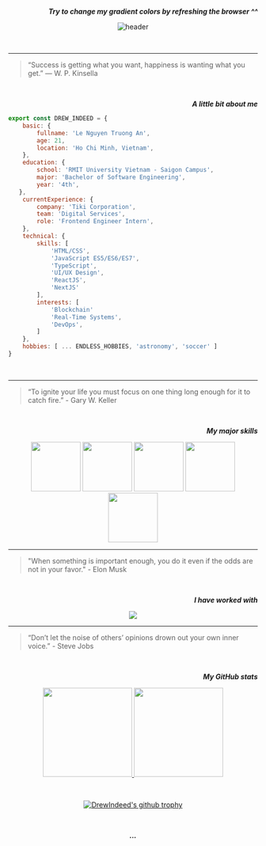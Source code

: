 <!-- [![Typing SVG](https://readme-typing-svg.herokuapp.com/?width=800&color=00e02d&lines=Hi+I'm+Andrew.+Let's+grow+together!+👨‍💻)](https://git.io/typing-
svg) -->

<div align="right">
    
***Try to change my gradient colors by refreshing the browser ^^***
    
</div>

<div align="center">
    
![header](https://capsule-render.vercel.app/api?type=waving&color=gradient&height=368&section=header&text=Hi,%20I'm%20Andrew%20🙋‍♂️🇻🇳&fontSize=90&animation=fadeIn&fontAlignY=36&desc=Frontend%20Software%20Engineer%20•%20JavaScript%20Addict%20&descAlignY=55&descAlign=65)

</div>

<br>

<hr>

> “Success is getting what you want, happiness is wanting what you get.” ― W. P. Kinsella

<br>

<div align="right">
    
***A little bit about me***
    
</div>
    
```javascript
export const DREW_INDEED = {
    basic: {
        fullname: 'Le Nguyen Truong An',  
        age: 21,
        location: 'Ho Chi Minh, Vietnam',
    },
    education: {
        school: 'RMIT University Vietnam - Saigon Campus',
        major: 'Bachelor of Software Engineering',
        year: '4th',
   },
    currentExperience: {
        company: 'Tiki Corporation',
        team: 'Digital Services',
        role: 'Frontend Engineer Intern',
    },
    technical: {
        skills: [
            'HTML/CSS', 
            'JavaScript ES5/ES6/ES7', 
            'TypeScript', 
            'UI/UX Design', 
            'ReactJS', 
            'NextJS'
        ],
        interests: [
            'Blockchain'
            'Real-Time Systems',       
            'DevOps',
        ]
    },
    hobbies: [ ... ENDLESS_HOBBIES, 'astronomy', 'soccer' ]
}
```
<br>

<hr>

> “To ignite your life you must focus on one thing long enough for it to catch fire.” - Gary W. Keller
    
<br>   

<div align="right">
    
***My major skills***
    
</div>

<div align="center">
   
<img src="https://media3.giphy.com/media/XAxylRMCdpbEWUAvr8/200w.webp" width="100">
<img src="https://media3.giphy.com/media/fsEaZldNC8A1PJ3mwp/200w.webp" width="100">
<img src="https://media3.giphy.com/media/ln7z2eWriiQAllfVcn/200w.webp" width="100">
<img src="https://i.giphy.com/media/eNAsjO55tPbgaor7ma/200w.webp" width="100">
<img src="https://media3.giphy.com/media/kdFc8fubgS31b8DsVu/200w.webp" width="100">
    
</div>

<hr>

> "When something is important enough, you do it even if the odds are not in your favor." - Elon Musk

<br>

<div align="right">
    
***I have worked with***
    
</div>
    
<p align="center">
  <a href="https://skillicons.dev">
    <img src="https://skillicons.dev/icons?i=androidstudio,aws,bootstrap,c,cpp,codepen,html,css,django,dynamodb,docker,express,figma,firebase,gcp,git,graphql,heroku,idea,java,js,jquery,mongodb,mysql,nextjs,nodejs,php,postgres,py,react,redis,redux,sass,tailwind,ts,vscode&perline=12" />
  </a>
</p>

<hr>

> “Don’t let the noise of others’ opinions drown out your own inner voice.” - Steve Jobs

<br>

<div align="right">
    
***My GitHub stats***
    
</div>


<div align="center">
    
<!-- [![Check out my 1-month activities](https://activity-graph.herokuapp.com/graph?username=drewindeed&custom_title=Check%20Out%20My%2031-Day%20Activities&hide_border=false&bg_color=0d0c14&color=f5d545&line=03ffee&point=03ff18&radius=8)](https://github.com/ashutosh00710/github-readme-activity-graph) -->
    
<p align="center">
<a href="https://github.com/DrewIndeed">
  <img height="180em" src="https://github-readme-stats-eight-theta.vercel.app/api?username=drewindeed&show_icons=true&include_all_commits=true&count_private=true&bg_color=0d0c14&title_color=f5d545&text_color=fff"/>
  <img height="180em" src="https://github-readme-stats-eight-theta.vercel.app/api/top-langs/?username=drewindeed&layout=compact&langs_count=7&bg_color=0d0c14&title_color=f5d545&text_color=fff&exclude_repo=TeleFix,OOP_20201B,cosc2657-android-development,spring-data-jpa-tutorial&hide=java"/>
</a>
</p>

<br>
    
[![DrewIndeed's github trophy](https://github-profile-trophy.vercel.app/?username=drewindeed&column=4&margin-w=15&margin-h=15&theme=juicyfresh&title=Commits,PullRequest,Repositories,Followers)]([https://github.com/ryo-ma/github-profile-trophy](https://github.com/ryo-ma/github-profile-trophy))

</div>
    
<br>


<div align="center">
    
***...***
    
</div>

